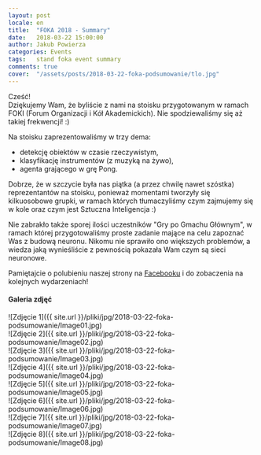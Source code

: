 ```yaml
---
layout: post
locale: en
title:  "FOKA 2018 - Summary"
date:   2018-03-22 15:00:00
author: Jakub Powierza
categories: Events
tags:	stand foka event summary
comments: true
cover:  "/assets/posts/2018-03-22-foka-podsumowanie/tlo.jpg"
---
```


Cześć!  
Dziękujemy Wam, że byliście z nami na stoisku przygotowanym w ramach FOKI (Forum Organizacji
 i Kół Akademickich). Nie spodziewaliśmy się aż takiej frekwencji! :)

Na stoisku zaprezentowaliśmy w trzy dema:
 - detekcję obiektów w czasie rzeczywistym,
 - klasyfikację instrumentów (z muzyką na żywo),
 - agenta grającego w grę Pong.

Dobrze, że w szczycie była nas piątka (a przez chwilę nawet szóstka) reprezentantów na stoisku,
 ponieważ momentami tworzyły się kilkuosobowe grupki, w ramach których tłumaczyliśmy czym
 zajmujemy się w kole oraz czym jest Sztuczna Inteligencja :)

Nie zabrakło także sporej ilości uczestników "Gry po Gmachu Głównym", w ramach której przygotowaliśmy
 proste zadanie mające na celu zapoznać Was z budową neuronu. Nikomu nie sprawiło ono większych problemów,
 a wiedza jaką wynieśliście z pewnością pokazała Wam czym są sieci neuronowe.

Pamiętajcie o polubieniu naszej strony na [Facebooku](http://facebook.com/GradientPG/) i do zobaczenia
 na kolejnych wydarzeniach!

#### Galeria zdjęć
![Zdjęcie 1]({{ site.url }}/pliki/jpg/2018-03-22-foka-podsumowanie/Image01.jpg)  
![Zdjęcie 2]({{ site.url }}/pliki/jpg/2018-03-22-foka-podsumowanie/Image02.jpg)  
![Zdjęcie 3]({{ site.url }}/pliki/jpg/2018-03-22-foka-podsumowanie/Image03.jpg)  
![Zdjęcie 4]({{ site.url }}/pliki/jpg/2018-03-22-foka-podsumowanie/Image04.jpg)  
![Zdjęcie 5]({{ site.url }}/pliki/jpg/2018-03-22-foka-podsumowanie/Image05.jpg)  
![Zdjęcie 6]({{ site.url }}/pliki/jpg/2018-03-22-foka-podsumowanie/Image06.jpg)  
![Zdjęcie 7]({{ site.url }}/pliki/jpg/2018-03-22-foka-podsumowanie/Image07.jpg)  
![Zdjęcie 8]({{ site.url }}/pliki/jpg/2018-03-22-foka-podsumowanie/Image08.jpg)  
